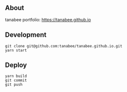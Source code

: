 ## About

tanabee portfolio: https://tanabee.github.io

## Development

```
git clone git@github.com:tanabee/tanabee.github.io.git
yarn start
```

## Deploy

```
yarn build
git commit
git push
```
